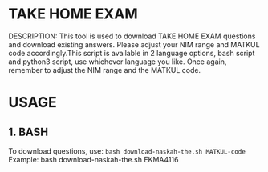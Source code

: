 # TAKE HOME EXAM
DESCRIPTION:
This tool is used to download TAKE HOME EXAM questions and download existing answers. Please adjust your NIM range and MATKUL code accordingly.This script is available in 2 language options, bash script and python3 script, use whichever language you like. Once again, remember to adjust the NIM range and the MATKUL code.

# USAGE
## 1. BASH
To download questions, use:
`bash download-naskah-the.sh MATKUL-code`
Example:
bash download-naskah-the.sh EKMA4116
